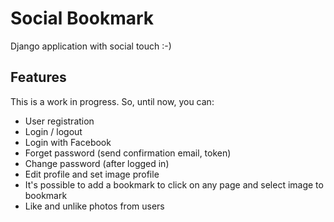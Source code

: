 # Social Bookmark
Django application with social touch :-)

## Features
This is a work in progress. So, until now, you can:

* User registration
* Login / logout
* Login with Facebook
* Forget password (send confirmation email, token)
* Change password (after logged in)
* Edit profile and set image profile
* It's possible to add a bookmark to click on any page and select image to bookmark
* Like and unlike photos from users
